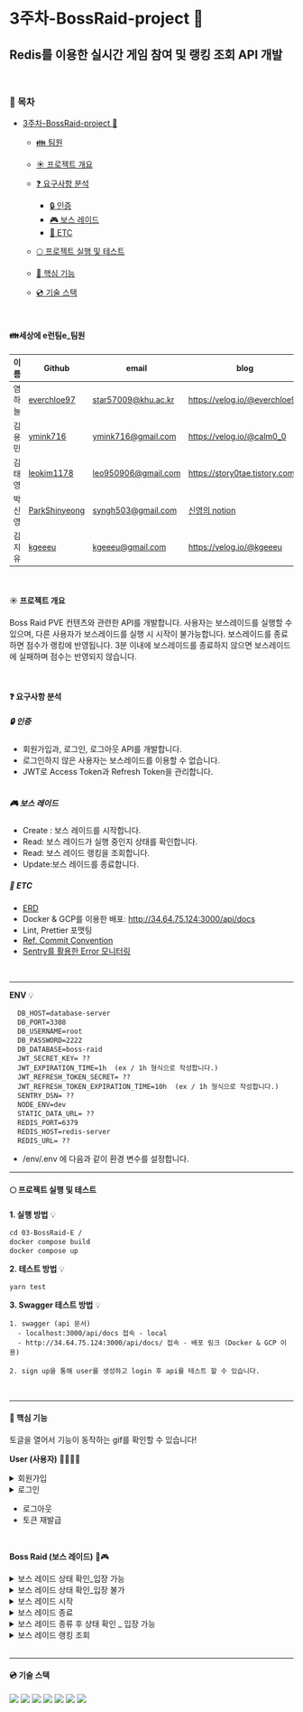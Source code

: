 # 3주차-BossRaid-project :space_invader:

## Redis를 이용한 실시간 게임 참여 및 랭킹 조회 API 개발

<br />

### :bookmark: 목차
- [3주차-BossRaid-project 💫](#3주차-BossRaid-project)
  - [:family: 팀원](#family세상에-e런팀e팀원)
  - [:sunny: ​프로젝트 개요](#sunny-프로젝트-개요)
  - [:question: 요구사항 분석](#question-요구사항-분석)
      - [:lock: 인증](#lock-인증)
      - [:video_game: 보스 레이드](#videogame-보스-레이드)
      - [:file_folder: ETC](#file_folder-etc)
    
  - [:full_moon: ​프로젝트 실행 및 테스트](#fullmoon-프로젝트-실행-및-테스트)
  - [:key: 핵심 기능](#key-핵심-기능)
  - [:cd: 기술 스택](#cd-기술-스택)

<br />

#### :family:세상에 e런팀e\_팀원

| 이름 | Github | email | blog |
| --- | --- | --- | --- |
| 염하늘 | [everchloe97](https://github.com/everchloe97) | star57009@khu.ac.kr | https://velog.io/@everchloe97 |
| 김용민 | [ymink716](https://github.com/ymink716) | ymink716@gmail.com | https://velog.io/@calm0_0 |
| 김태영 | [leokim1178](https://github.com/leokim1178) | leo950906@gmail.com | https://story0tae.tistory.com/ |
| 박신영 | [ParkShinyeong](https://github.com/ParkShinyeong) | syngh503@gmail.com | [신영의 notion](https://sudsy-action-667.notion.site/5ed77b24085f42b8bd1c9e5c0b37d25d) |
| 김지유 | [kgeeeu](https://github.com/scvgood287) | kgeeeu@gmail.com | https://velog.io/@kgeeeu |

<br />

#### :sunny: 프로젝트 개요

Boss Raid PVE 컨텐츠와 관련한 API를 개발합니다. 사용자는 보스레이드를 실행할 수 있으며, 다른 사용자가 보스레이드를 실행 시 시작이 불가능합니다. 보스레이드를 종료하면 점수가 랭킹에 반영됩니다. 3분 이내에 보스레이드를 종료하지 않으면 보스레이드에 실패하며 점수는 반영되지 않습니다.

<br />

#### :question: 요구사항 분석

##### :lock: **인증**

- 회원가입과, 로그인, 로그아웃 API를 개발합니다.
- 로그인하지 않은 사용자는 보스레이드를 이용할 수 없습니다.
- JWT로 Access Token과 Refresh Token을 관리합니다.  
  <br />

##### :video_game: **보스 레이드**

- Create : 보스 레이드를 시작합니다.
- Read: 보스 레이드가 실행 중인지 상태를 확인합니다.
- Read: 보스 레이드 랭킹을 조회합니다.
- Update:보스 레이드를 종료합니다. <br />

##### :file_folder: **ETC**

- [ERD](https://user-images.githubusercontent.com/57704568/179157151-da97740b-8704-4aa1-87dd-5974e8235f4b.png)
- Docker & GCP를 이용한 배포: http://34.64.75.124:3000/api/docs
- Lint, Prettier 포맷팅
- [Ref. Commit Convention](https://github.com/pre-onboarding-backend-E/03-BossRaid-E/wiki/Commit-Convention)
- [Sentry를 활용한 Error 모니터링](https://user-images.githubusercontent.com/57704568/179357140-62f7f00c-fa7c-4599-94ed-af7eb9de9fe8.PNG)

<br />

---

**ENV** 💡

```
  DB_HOST=database-server
  DB_PORT=3308
  DB_USERNAME=root
  DB_PASSWORD=2222
  DB_DATABASE=boss-raid
  JWT_SECRET_KEY= ??
  JWT_EXPIRATION_TIME=1h  (ex / 1h 형식으로 작성합니다.)
  JWT_REFRESH_TOKEN_SECRET= ??
  JWT_REFRESH_TOKEN_EXPIRATION_TIME=10h  (ex / 1h 형식으로 작성합니다.)
  SENTRY_DSN= ??
  NODE_ENV=dev
  STATIC_DATA_URL= ??
  REDIS_PORT=6379
  REDIS_HOST=redis-server
  REDIS_URL= ??
```

- /env/.env 에 다음과 같이 환경 변수를 설정합니다.

---

#### :full_moon: 프로젝트 실행 및 테스트

**1. 실행 방법** 💡

```
cd 03-BossRaid-E /
docker compose build
docker compose up
```

**2. 테스트 방법** 💡

```
yarn test
```

**3. Swagger 테스트 방법** 💡

```
1. swagger (api 문서)
  - localhost:3000/api/docs 접속 - local
  - http://34.64.75.124:3000/api/docs/ 접속 - 배포 링크 (Docker & GCP 이용)

2. sign up을 통해 user를 생성하고 login 후 api를 테스트 할 수 있습니다.
```

<br />

---

#### :key: 핵심 기능

토글을 열어서 기능이 동작하는 gif를 확인할 수 있습니다!

**User (사용자)** 🙍‍♀️🙍‍♂️

<details>
<summary>회원가입</summary>
<div markdown="1">

![회원가입](./images/gif/%ED%9A%8C%EC%9B%90%EA%B0%80%EC%9E%85.gif)

</div>
</details>
<details>
<summary>로그인</summary>
<div markdown="1">

![로그인](./images/gif/%EB%A1%9C%EA%B7%B8%EC%9D%B8.gif)

</div>
</details>

- 로그아웃
- 토큰 재발급

<br />

**Boss Raid (보스 레이드)** :space_invader::video_game:

<details>
<summary>보스 레이드 상태 확인_입장 가능</summary>
<div markdown="1">

![보스 레이드 상태 확인_입장 가능](./images/gif/%EB%A0%88%EC%9D%B4%EB%93%9C%20%EC%83%81%ED%83%9C%EC%A1%B0%ED%9A%8C-%EC%9E%85%EC%9E%A5%EA%B0%80%EB%8A%A5.gif)

</div>
</details>

<details>
<summary>보스 레이드 상태 확인_입장 불가</summary>
<div markdown="1">

![보스 레이드 상태 확인_입장 가능](./images/gif/%EB%A0%88%EC%9D%B4%EB%93%9C%20%EC%83%81%ED%83%9C%EC%A1%B0%ED%9A%8C-%EC%9E%85%EC%9E%A5%EB%B6%88%EA%B0%80.gif)

</div>
</details>

<details>
<summary>보스 레이드 시작</summary>
<div markdown="1">

![보스 레이드 시작](./images/gif/%EB%A0%88%EC%9D%B4%EB%93%9C%20%EC%9E%85%EC%9E%A5.gif)

</div>
</details>

<details>
<summary>보스 레이드 종료</summary>
<div markdown="1">

![보스 레이드 종료](./images/gif/%EB%A0%88%EC%9D%B4%EB%93%9C%20%EC%A2%85%EB%A3%8C.gif)

</div>
</details>

<details>
<summary>보스 레이드 종류 후 상태 확인 _ 입장 가능</summary>
<div markdown="1">

![보스 레이드 종료 후 다시 조회 시 입장 가능](./images/gif/%EC%A2%85%EB%A3%8C%20%ED%9B%84%20%EB%8B%A4%EC%8B%9C%20%EC%A1%B0%ED%9A%8C%EC%8B%9C%20%EC%9E%85%EC%9E%A5%EA%B0%80%EB%8A%A5.gif)

</div>
</details>

<details>
<summary>보스 레이드 랭킹 조회</summary>
<div markdown="1">

![보스 레이드 랭킹 조회](./images/gif/%EB%9E%AD%ED%81%AC%EB%A6%AC%EC%8A%A4%ED%8A%B8%20%EC%A1%B0%ED%9A%8C.gif)

</div>
</details>

 <br />

---

#### :cd: 기술 스택

<img src="https://img.shields.io/badge/Typescript-3178C6?style=flat&logo=typescript&logoColor=white"/>
<img src="https://img.shields.io/badge/NestJS-E0234E?style=flat&logo=nestjs&logoColor=white"/>
<img src="https://img.shields.io/badge/Docker-2496ED?style=flat&logo=docker&logoColor=white"/>
<img src="https://img.shields.io/badge/MySQL-4479A1?style=flat&logo=mysql&logoColor=white"/>
<img src="https://img.shields.io/badge/NodeJS-339933?style=flat&logo=nodejs&logoColor=white"/>
<img src="https://img.shields.io/badge/GitHub-181717?style=flat&logo=github&logoColor=white"/>
<img src="https://img.shields.io/badge/Redis-DC382D?style=flat&logo=redis&logoColor=white"/>

<br><br/>
